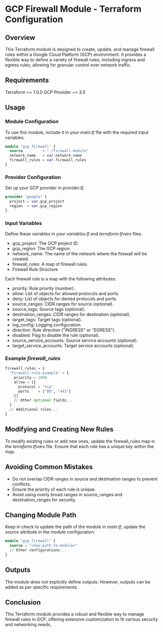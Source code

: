 #  GCP Firewall Module - Terraform Configuration

## Overview

This Terraform module is designed to create, update, and manage firewall rules within a Google Cloud Platform (GCP) environment. It provides a flexible way to define a variety of firewall rules, including ingress and egress rules, allowing for granular control over network traffic.

## Requirements

Terraform >= 1.0.0
GCP Provider ~> 3.5

## Usage
### Module Configuration

To use this module, include it in your *main.tf* file with the required input variables.
```terraform
module "gcp_firewall" {
  source         = "./firewall-module"
  network_name   = var.network_name
  firewall_rules = var.firewall_rules
}
```

### Provider Configuration

Set up your GCP provider in *provider.tf*.

```terraform
provider "google" {
  project = var.gcp_project
  region  = var.gcp_region
}
```

### Input Variables

Define these variables in your *variables.tf* and *terraform.tfvars* files.

- gcp_project: The GCP project ID.
- gcp_region: The GCP region.
- network_name: The name of the network where the firewall will be created.
- firewall_rules: A map of firewall rules.
- Firewall Rule Structure

Each firewall rule is a map with the following attributes:

- priority: Rule priority (number).
- allow: List of objects for allowed protocols and ports.
- deny: List of objects for denied protocols and ports.
- source_ranges: CIDR ranges for source (optional).
- source_tags: Source tags (optional).
- destination_ranges: CIDR ranges for destination (optional).
- target_tags: Target tags (optional).
- log_config: Logging configuration.
- direction: Rule direction ("INGRESS" or "EGRESS").
- disabled: Flag to disable the rule (optional).
- source_service_accounts: Source service accounts (optional).
- target_service_accounts: Target service accounts (optional).

### Example *firewall_rules*

```terraform
firewall_rules = {
  "firewall-rule-example" = {
    priority = 1000
    allow = [{
      protocol = "tcp"
      ports    = ["80", "443"]
    }]
    // Other optional fields...
  }
  // Additional rules...
}

```

## Modifying and Creating New Rules

To modify existing rules or add new ones, update the firewall_rules map in the *terraform.tfvars* file. 
Ensure that each rule has a unique key within the map.

## Avoiding Common Mistakes

- Do not overlap CIDR ranges in source and destination ranges to prevent conflicts.
- Ensure the priority of each rule is unique.
- Avoid using overly broad ranges in source_ranges and destination_ranges for security.

## Changing Module Path
Keep in check to update the path of the module in *main.tf*, update the source attribute in the module configuration:

```terraform
module "gcp_firewall" {
  source = "<new-path-to-module>"
  // Other configurations...
}
```

## Outputs

The module does not explicitly define outputs. However, outputs can be added as per specific requirements.

## Conclusion

This Terraform module provides a robust and flexible way to manage firewall rules in GCP, offering extensive customization to fit various security and networking needs.


